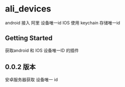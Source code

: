 # ali_devices

android 接入 阿里 设备唯一id 
IOS 使用 keychain 存储唯一id

## Getting Started

获取android 和 IOS 设备唯一ID 的插件

## 0.0.2 版本
安卓服务器获取 设备唯一 id